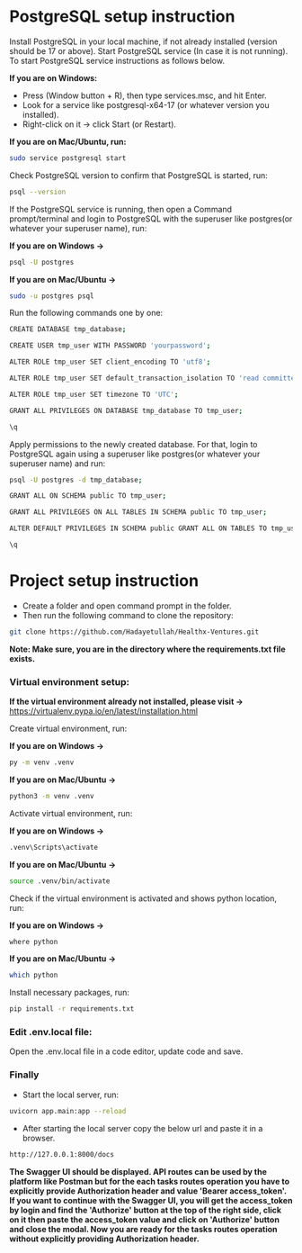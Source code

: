# PostgreSQL setup instruction

Install PostgreSQL in your local machine, if not already installed (version should be 17 or above). Start PostgreSQL service (In case it is not running). To start PostgreSQL service instructions as follows below.

**If you are on Windows:**

- Press (Window button + R), then type services.msc, and hit Enter.
- Look for a service like postgresql-x64-17 (or whatever version you installed).
- Right-click on it -> click Start (or Restart).

**If you are on Mac/Ubuntu, run:**

```bash
sudo service postgresql start
```

Check PostgreSQL version to confirm that PostgreSQL is started, run:

```bash
psql --version
```

If the PostgreSQL service is running, then open a Command prompt/terminal and login to PostgreSQL with the superuser like postgres(or whatever your superuser name), run:

**If you are on Windows ->**

```bash
psql -U postgres
```

**If you are on Mac/Ubuntu ->**

```bash
sudo -u postgres psql
```

Run the following commands one by one:

```bash
CREATE DATABASE tmp_database;
```

```bash
CREATE USER tmp_user WITH PASSWORD 'yourpassword';
```

```bash
ALTER ROLE tmp_user SET client_encoding TO 'utf8';
```

```bash
ALTER ROLE tmp_user SET default_transaction_isolation TO 'read committed';
```

```bash
ALTER ROLE tmp_user SET timezone TO 'UTC';
```

```bash
GRANT ALL PRIVILEGES ON DATABASE tmp_database TO tmp_user;
```

```bash
\q
```

Apply permissions to the newly created database. For that, login to PostgreSQL again using a superuser like postgres(or whatever your superuser name) and run:

```bash
psql -U postgres -d tmp_database;
```

```bash
GRANT ALL ON SCHEMA public TO tmp_user;
```

```bash
GRANT ALL PRIVILEGES ON ALL TABLES IN SCHEMA public TO tmp_user;
```

```bash
ALTER DEFAULT PRIVILEGES IN SCHEMA public GRANT ALL ON TABLES TO tmp_user;
```

```bash
\q
```

# Project setup instruction

- Create a folder and open command prompt in the folder.
- Then run the following command to clone the repository:

```bash
git clone https://github.com/Hadayetullah/Healthx-Ventures.git
```

**Note: Make sure, you are in the directory where the requirements.txt file exists.**

### Virtual environment setup:

**If the virtual environment already not installed, please visit ->**
https://virtualenv.pypa.io/en/latest/installation.html

Create virtual environment, run:

**If you are on Windows ->**

```bash
py -m venv .venv
```

**If you are on Mac/Ubuntu ->**

```bash
python3 -m venv .venv
```

Activate virtual environment, run:

**If you are on Windows ->**

```bash
.venv\Scripts\activate
```

**If you are on Mac/Ubuntu ->**

```bash
source .venv/bin/activate
```

Check if the virtual environment is activated and shows python location, run:

**If you are on Windows ->**

```bash
where python
```

**If you are on Mac/Ubuntu ->**

```bash
which python
```

Install necessary packages, run:

```bash
pip install -r requirements.txt
```

### Edit .env.local file:

Open the .env.local file in a code editor, update code and save.

### Finally

- Start the local server, run:

```bash
uvicorn app.main:app --reload
```

- After starting the local server copy the below url and paste it in a browser.

```bash
http://127.0.0.1:8000/docs
```

**The Swagger UI should be displayed. API routes can be used by the platform like Postman but for the each tasks routes operation you have to explicitly provide Authorization header and value 'Bearer access_token'. If you want to continue with the Swagger UI, you will get the access_token by login and find the 'Authorize' button at the top of the right side, click on it then paste the access_token value and click on 'Authorize' button and close the modal. Now you are ready for the tasks routes operation without explicitly providing Authorization header.**
